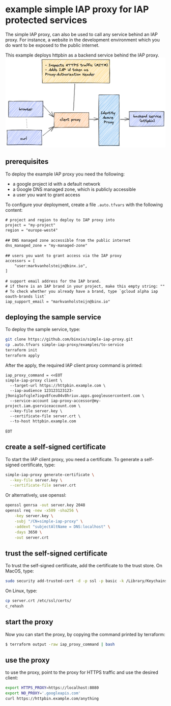 example simple IAP proxy for IAP protected services
====================================================
The simple IAP proxy, can also be used to call any service behind an IAP proxy. For instance, a website
in the development environment which you do want to be exposed to the public internet.

This example deploys httpbin as a backend service behind the IAP proxy.
![iap proxy to backend service httpbin](./sample.png)

## prerequisites
To deploy the example IAP proxy you need the following:

- a google project id with a default network
- a Google DNS managed zone, which is publicly accessible
- a user you want to grant access

To configure your deployment, create a file `.auto.tfvars` with the following content:

```hcl
# project and region to deploy to IAP proxy into
project = "my-project"
region = "europe-west4"

## DNS managed zone accessible from the public internet
dns_managed_zone = "my-managed-zone"

## users you want to grant access via the IAP proxy
accessors = [
    "user:markvanholsteijn@binx.io",
]

# support email address for the IAP brand.
# if there is an IAP brand in your project, make this empty string: ""
# To check whether you already have a brand, type `gcloud alpha iap oauth-brands list`
iap_support_email = "markvanholsteijn@binx.io"
```

## deploying the sample service
To deploy the sample service, type:

```sh
git clone https://github.com/binxio/simple-iap-proxy.git
cp .auto.tfvars simple-iap-proxy/examples/to-service
terraform init
terraform apply
```

After the apply, the required IAP client proxy command is printed:
```
iap_proxy_command = <<EOT
simple-iap-proxy client \
  --target-url https://httpbin.example.com \
  --iap-audience 123123123123-j9onig1ofcgle7iogv8fceu04v8hriuv.apps.googleusercontent.com \
  --service-account iap-proxy-accessor@my-project.iam.gserviceaccount.com \
  --key-file server.key \
  --certificate-file server.crt \
  --to-host httpbin.example.com

EOT
```

## create a self-signed certificate
To start the IAP client proxy, you need a certificate. To generate a self-signed certificate, type:

```bash
simple-iap-proxy generate-certificate \
  --key-file server.key \
  --certificate-file server.crt
 ```

Or alternatively, use openssl:
```bash
openssl genrsa -out server.key 2048
openssl req -new -x509 -sha256 \
    -key server.key \
    -subj "/CN=simple-iap-proxy" \
    -addext "subjectAltName = DNS:localhost" \
    -days 3650 \
    -out server.crt
```

## trust the self-signed certificate
To trust the self-signed certificate, add the certificate to the trust store. On MacOS, type:

```bash
sudo security add-trusted-cert -d -p ssl -p basic -k /Library/Keychains/System.keychain ./server.crt
```

On Linux, type:
```bash
cp server.crt /etc/ssl/certs/
c_rehash
```

## start the proxy
Now you can start the proxy, by copying the command printed by terraform:

```sh
$ terraform output -raw iap_proxy_command | bash
```

## use the proxy
to use the proxy, point to the proxy for HTTPS traffic and use the desired client:

```bash
export HTTPS_PROXY=https://localhost:8080
export NO_PROXY='.googleapis.com'
curl https://httpbin.example.com/anything
```
